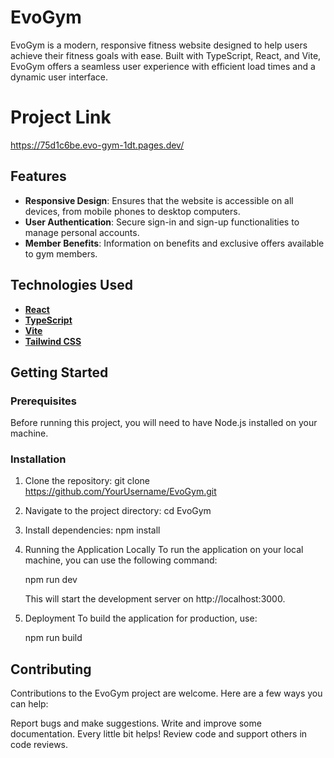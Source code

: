 # EvoGym

EvoGym is a modern, responsive fitness website designed to help users achieve their fitness goals with ease. Built with TypeScript, React, and Vite, EvoGym offers a seamless user experience with efficient load times and a dynamic user interface.

# Project Link
https://75d1c6be.evo-gym-1dt.pages.dev/

## Features

- **Responsive Design**: Ensures that the website is accessible on all devices, from mobile phones to desktop computers.
- **User Authentication**: Secure sign-in and sign-up functionalities to manage personal accounts.
- **Member Benefits**: Information on benefits and exclusive offers available to gym members.

## Technologies Used

- **[React](https://reactjs.org/)**
- **[TypeScript](https://www.typescriptlang.org/)**
- **[Vite](https://vitejs.dev/)**
- **[Tailwind CSS](https://tailwindcss.com/)**

## Getting Started

### Prerequisites

Before running this project, you will need to have Node.js installed on your machine.

### Installation

1. Clone the repository:
   git clone https://github.com/YourUsername/EvoGym.git
   
2. Navigate to the project directory:
   cd EvoGym

3. Install dependencies:
   npm install

4. Running the Application Locally
   To run the application on your local machine, you can use the following command:

   npm run dev

   This will start the development server on http://localhost:3000.

5. Deployment
   To build the application for production, use:

   npm run build

 ## Contributing
  Contributions to the EvoGym project are welcome. Here are a few ways you can help:

  Report bugs and make suggestions.
  Write and improve some documentation. Every little bit helps!
  Review code and support others in code reviews.
